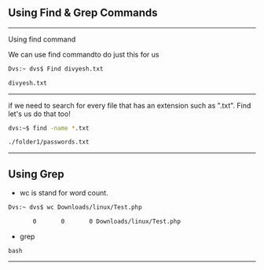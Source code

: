 ## Using Find & Grep Commands

---

Using find command

We can use find commandto do just this for us

```bash
Dvs:~ dvs$ Find divyesh.txt

divyesh.txt
```

---

if we need  to search for every file that has an extension such as ".txt". Find let's us do that too!


```bash
dvs:~$ find -name *.txt 

./folder1/passwords.txt
```

---

## Using Grep

- wc is stand for word count. 

```bash
Dvs:~ dvs$ wc Downloads/linux/Test.php 

       0       0       0 Downloads/linux/Test.php
```

- grep 
```
bash

```

---
